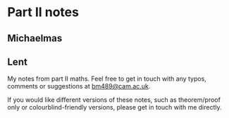 # Part II notes

## Michaelmas

## Lent

My notes from part II maths. Feel free to get in touch with any typos, comments or suggestions at <bm489@cam.ac.uk>.

If you would like different versions of these notes, such as theorem/proof only or colourblind-friendly versions, please get in touch with me directly.
